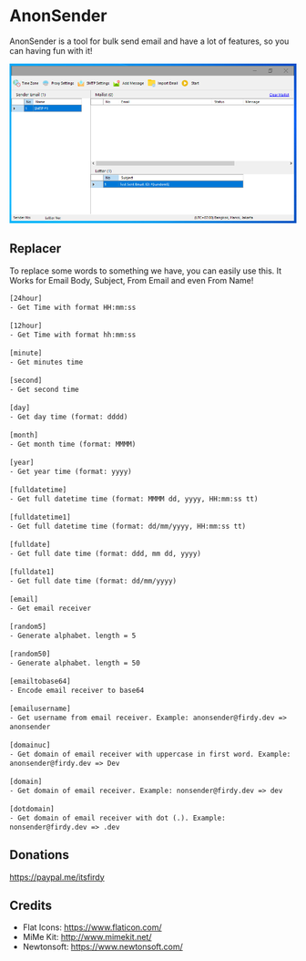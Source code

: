 # AnonSender
AnonSender is a tool for bulk send email and have a lot of features, so you can having fun with it!

![Main Program](Images/main.PNG)

## Replacer
To replace some words to something we have, you can easily use this.
It Works for Email Body, Subject, From Email and even From Name!

```
[24hour]
- Get Time with format HH:mm:ss
    
[12hour]
- Get Time with format hh:mm:ss

[minute]
- Get minutes time

[second]
- Get second time

[day]
- Get day time (format: dddd)

[month]
- Get month time (format: MMMM)

[year]
- Get year time (format: yyyy)

[fulldatetime]
- Get full datetime time (format: MMMM dd, yyyy, HH:mm:ss tt)

[fulldatetime1]
- Get full datetime time (format: dd/mm/yyyy, HH:mm:ss tt)

[fulldate]
- Get full date time (format: ddd, mm dd, yyyy)

[fulldate1]
- Get full date time (format: dd/mm/yyyy)

[email]
- Get email receiver

[random5]
- Generate alphabet. length = 5

[random50]
- Generate alphabet. length = 50

[emailtobase64]
- Encode email receiver to base64

[emailusername]
- Get username from email receiver. Example: anonsender@firdy.dev => anonsender

[domainuc]
- Get domain of email receiver with uppercase in first word. Example: anonsender@firdy.dev => Dev

[domain]
- Get domain of email receiver. Example: nonsender@firdy.dev => dev

[dotdomain]
- Get domain of email receiver with dot (.). Example: nonsender@firdy.dev => .dev
```

## Donations
https://paypal.me/itsfirdy

## Credits
- Flat Icons: https://www.flaticon.com/
- MiMe Kit: http://www.mimekit.net/
- Newtonsoft: https://www.newtonsoft.com/
